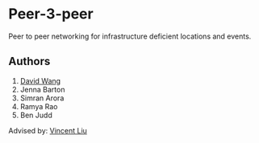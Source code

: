 # Peer-3-peer
Peer to peer networking for infrastructure deficient locations and events.

## Authors
1. [David Wang](http://davidwang.org/)
1. Jenna Barton
1. Simran Arora
1. Ramya Rao
1. Ben Judd

Advised by: [Vincent Liu](http://vincen.tl/)
